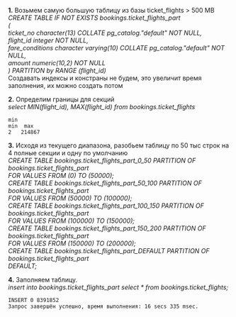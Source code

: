 **1.** Возьмем самую большую таблицу из базы ticket_flights > 500 MB  
*CREATE TABLE IF NOT EXISTS bookings.ticket_flights_part  
(  
    ticket_no character(13) COLLATE pg_catalog."default" NOT NULL,  
    flight_id integer NOT NULL,  
    fare_conditions character varying(10) COLLATE pg_catalog."default" NOT NULL,  
    amount numeric(10,2) NOT NULL  
) PARTITION by RANGE (flight_id)*  
Создавать индексы и констраны не будем, это увеличит время заполнения, их можно создать потом

**2.** Определим границы для секций  
*select MIN(flight_id), MAX(flight_id) from bookings.ticket_flights*  
    
    min
    min  max
    2	214867

**3.** Исходя из текущего диапазона, разобьем таблицу по 50 тыс строк на 4 полные секции и одну по умолчанию  
*CREATE TABLE bookings.ticket_flights_part_0_50 PARTITION OF bookings.ticket_flights_part  
    FOR VALUES FROM (0) TO (50000);  
CREATE TABLE bookings.ticket_flights_part_50_100 PARTITION OF bookings.ticket_flights_part  
    FOR VALUES FROM (50000) TO (100000);  
CREATE TABLE bookings.ticket_flights_part_100_150 PARTITION OF bookings.ticket_flights_part  
    FOR VALUES FROM (100000) TO (150000);  
CREATE TABLE bookings.ticket_flights_part_150_200 PARTITION OF bookings.ticket_flights_part  
    FOR VALUES FROM (150000) TO (200000);  
CREATE TABLE bookings.ticket_flights_part_DEFAULT PARTITION OF bookings.ticket_flights_part  
    DEFAULT;*  

**4.** Заполняем таблицу.  
*insert into bookings.ticket_flights_part select * from bookings.ticket_flights;*  

    INSERT 0 8391852
    Запрос завершён успешно, время выполнения: 16 secs 335 msec.

